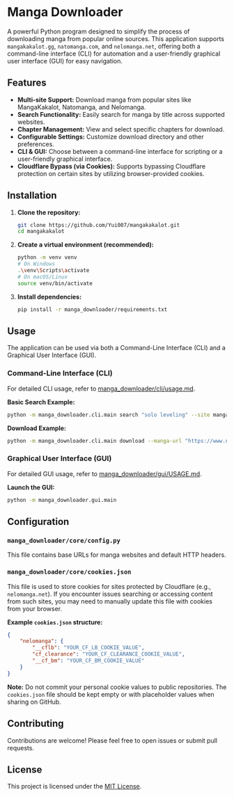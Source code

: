 # Manga Downloader

A powerful Python program designed to simplify the process of downloading manga from popular online sources. This application supports `mangakakalot.gg`, `natomanga.com`, and `nelomanga.net`, offering both a command-line interface (CLI) for automation and a user-friendly graphical user interface (GUI) for easy navigation.

## Features

-   **Multi-site Support:** Download manga from popular sites like MangaKakalot, Natomanga, and Nelomanga.
-   **Search Functionality:** Easily search for manga by title across supported websites.
-   **Chapter Management:** View and select specific chapters for download.
-   **Configurable Settings:** Customize download directory and other preferences.
-   **CLI & GUI:** Choose between a command-line interface for scripting or a user-friendly graphical interface.
-   **Cloudflare Bypass (via Cookies):** Supports bypassing Cloudflare protection on certain sites by utilizing browser-provided cookies.

## Installation

1.  **Clone the repository:**
    ```bash
    git clone https://github.com/Yui007/mangakakalot.git
    cd mangakakalot
    ```

2.  **Create a virtual environment (recommended):**
    ```bash
    python -m venv venv
    # On Windows
    .\venv\Scripts\activate
    # On macOS/Linux
    source venv/bin/activate
    ```

3.  **Install dependencies:**
    ```bash
    pip install -r manga_downloader/requirements.txt
    ```

## Usage

The application can be used via both a Command-Line Interface (CLI) and a Graphical User Interface (GUI).

### Command-Line Interface (CLI)

For detailed CLI usage, refer to [manga_downloader/cli/usage.md](manga_downloader/cli/usage.md).

**Basic Search Example:**
```bash
python -m manga_downloader.cli.main search "solo leveling" --site mangakakalot
```

**Download Example:**
```bash
python -m manga_downloader.cli.main download --manga-url "https://www.natomanga.com/manga/immortal-undertaker" --chapter-range "1-5"
```

### Graphical User Interface (GUI)

For detailed GUI usage, refer to [manga_downloader/gui/USAGE.md](manga_downloader/gui/USAGE.md).

**Launch the GUI:**
```bash
python -m manga_downloader.gui.main
```

## Configuration

### `manga_downloader/core/config.py`

This file contains base URLs for manga websites and default HTTP headers.

### `manga_downloader/core/cookies.json`

This file is used to store cookies for sites protected by Cloudflare (e.g., `nelomanga.net`). If you encounter issues searching or accessing content from such sites, you may need to manually update this file with cookies from your browser.

**Example `cookies.json` structure:**
```json
{
    "nelomanga": {
        "__cflb": "YOUR_CF_LB_COOKIE_VALUE",
        "cf_clearance": "YOUR_CF_CLEARANCE_COOKIE_VALUE",
        "__cf_bm": "YOUR_CF_BM_COOKIE_VALUE"
    }
}
```
**Note:** Do not commit your personal cookie values to public repositories. The `cookies.json` file should be kept empty or with placeholder values when sharing on GitHub.

## Contributing

Contributions are welcome! Please feel free to open issues or submit pull requests.

## License

This project is licensed under the [MIT License](LICENSE).
